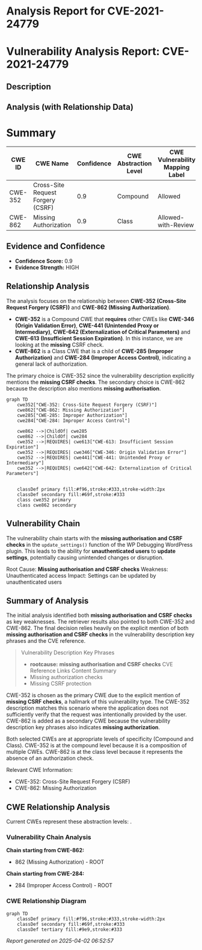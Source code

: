 # Analysis Report for CVE-2021-24779

# Vulnerability Analysis Report: CVE-2021-24779

## Description



## Analysis (with Relationship Data)

# Summary
| CWE ID | CWE Name | Confidence | CWE Abstraction Level | CWE Vulnerability Mapping Label | CWE-Vulnerability Mapping Notes |
|---|---|---|---|---|---|
| CWE-352 | Cross-Site Request Forgery (CSRF) | 0.9 | Compound | Allowed | Primary CWE |
| CWE-862 | Missing Authorization | 0.9 | Class | Allowed-with-Review | Secondary Candidate |

## Evidence and Confidence

*   **Confidence Score:** 0.9
*   **Evidence Strength:** HIGH

## Relationship Analysis
The analysis focuses on the relationship between **CWE-352 (Cross-Site Request Forgery (CSRF))** and **CWE-862 (Missing Authorization)**.

- **CWE-352** is a Compound CWE that **requires** other CWEs like **CWE-346 (Origin Validation Error)**, **CWE-441 (Unintended Proxy or Intermediary)**, **CWE-642 (Externalization of Critical Parameters)** and **CWE-613 (Insufficient Session Expiration)**. In this instance, we are looking at the **missing** CSRF check.
- **CWE-862** is a Class CWE that is a child of **CWE-285 (Improper Authorization)** and **CWE-284 (Improper Access Control)**, indicating a general lack of authorization.

The primary choice is CWE-352 since the vulnerability description explicitly mentions the **missing CSRF checks**. The secondary choice is CWE-862 because the description also mentions **missing authorisation**.

```mermaid
graph TD
    cwe352["CWE-352: Cross-Site Request Forgery (CSRF)"]
    cwe862["CWE-862: Missing Authorization"]
    cwe285["CWE-285: Improper Authorization"]
    cwe284["CWE-284: Improper Access Control"]

    cwe862 -->|ChildOf| cwe285
    cwe862 -->|ChildOf| cwe284
    cwe352 -->|REQUIRES| cwe613["CWE-613: Insufficient Session Expiration"]
    cwe352 -->|REQUIRES| cwe346["CWE-346: Origin Validation Error"]
    cwe352 -->|REQUIRES| cwe441["CWE-441: Unintended Proxy or Intermediary"]
    cwe352 -->|REQUIRES| cwe642["CWE-642: Externalization of Critical Parameters"]
    

    classDef primary fill:#f96,stroke:#333,stroke-width:2px
    classDef secondary fill:#69f,stroke:#333
    class cwe352 primary
    class cwe862 secondary
```

## Vulnerability Chain
The vulnerability chain starts with the **missing authorisation and CSRF checks** in the `update_settings()` function of the WP Debugging WordPress plugin. This leads to the ability for **unauthenticated users** to **update settings**, potentially causing unintended changes or disruption.

Root Cause: **Missing authorisation and CSRF checks**
Weakness: Unauthenticated access
Impact: Settings can be updated by unauthenticated users

## Summary of Analysis
The initial analysis identified both **missing authorisation and CSRF checks** as key weaknesses.
The retriever results also pointed to both CWE-352 and CWE-862. The final decision relies heavily on the explicit mention of both **missing authorisation and CSRF checks** in the vulnerability description key phrases and the CVE reference.

> Vulnerability Description Key Phrases
> - **rootcause:** **missing authorisation and CSRF checks**
> CVE Reference Links Content Summary
> - Missing authorization checks
> - Missing CSRF protection

CWE-352 is chosen as the primary CWE due to the explicit mention of **missing CSRF checks**, a hallmark of this vulnerability type. The CWE-352 description matches this scenario where the application does not sufficiently verify that the request was intentionally provided by the user.
CWE-862 is added as a secondary CWE because the vulnerability description key phrases also indicates **missing authorization**.

Both selected CWEs are at appropriate levels of specificity (Compound and Class).
CWE-352 is at the compound level because it is a composition of multiple CWEs.
CWE-862 is at the class level because it represents the absence of an authorization check.

Relevant CWE Information:
- CWE-352: Cross-Site Request Forgery (CSRF)
- CWE-862: Missing Authorization


## CWE Relationship Analysis

Current CWEs represent these abstraction levels: .


### Vulnerability Chain Analysis

**Chain starting from CWE-862:**
- 862 (Missing Authorization) - ROOT


**Chain starting from CWE-284:**
- 284 (Improper Access Control) - ROOT



### CWE Relationship Diagram

```mermaid
graph TD
    classDef primary fill:#f96,stroke:#333,stroke-width:2px
    classDef secondary fill:#69f,stroke:#333
    classDef tertiary fill:#9e9,stroke:#333
```



*Report generated on 2025-04-02 06:52:57*
